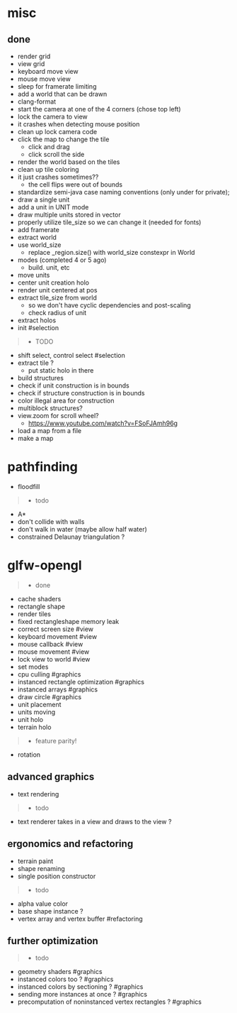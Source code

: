 # misc
## done
- render grid
- view grid
- keyboard move view
- mouse move view
- sleep for framerate limiting
- add a world that can be drawn
- clang-format
- start the camera at one of the 4 corners (chose top left)
- lock the camera to view
- it crashes when detecting mouse position
- clean up lock camera code
- click the map to change the tile
  - click and drag
  - click scroll the side
- render the world based on the tiles
- clean up tile coloring
- it just crashes sometimes??
  - the cell flips were out of bounds
- standardize semi-java case naming conventions (only under for private);
- draw a single unit
- add a unit in UNIT mode
- draw multiple units stored in vector
- properly utilize tile_size so we can change it (needed for fonts)
- add framerate
- extract world
- use world_size
  - replace _region.size() with world_size constexpr in World
- modes (completed 4 or 5 ago)
  - build. unit, etc
- move units
- center unit creation holo
- render unit centered at pos
- extract tile_size from world
  - so we don't have cyclic dependencies and post-scaling
  - check radius of unit
- extract holos
- init #selection

>- TODO
- shift select, control select #selection
- extract tile ?
  - put static holo in there
- build structures
- check if unit construction is in bounds
- check if structure construction is in bounds
- color illegal area for construction
- multiblock structures?
- view.zoom for scroll wheel?
  - https://www.youtube.com/watch?v=FSoFJAmh96g
- load a map from a file
- make a map

# pathfinding
- floodfill
>- todo
- A*
- don't collide with walls
- don't walk in water (maybe allow half water)
- constrained Delaunay triangulation ?

# glfw-opengl
>- done
- cache shaders
- rectangle shape
- render tiles
- fixed rectangleshape memory leak
- correct screen size #view
- keyboard movement #view
- mouse callback #view
- mouse movement #view
- lock view to world #view
- set modes
- cpu culling #graphics
- instanced rectangle optimization #graphics
- instanced arrays #graphics
- draw circle #graphics
- unit placement
- units moving
- unit holo
- terrain holo
>- feature parity!
- rotation

## advanced graphics
- text rendering
>- todo
- text renderer takes in a view and draws to the view ?

## ergonomics and refactoring
- terrain paint
- shape renaming
- single position constructor
>- todo
- alpha value color
- base shape instance ?
- vertex array and vertex buffer #refactoring

## further optimization
>- todo
- geometry shaders #graphics
- instanced colors too ? #graphics
- instanced colors by sectioning ? #graphics
- sending more instances at once ? #graphics
- precomputation of noninstanced vertex rectangles ? #graphics